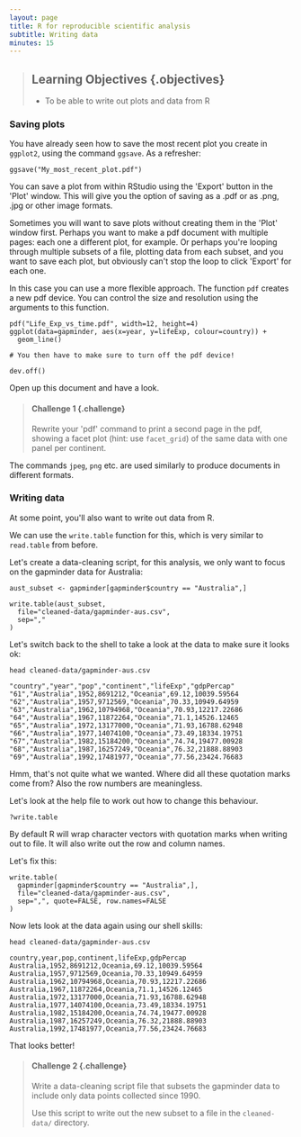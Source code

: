 ```yaml
---
layout: page
title: R for reproducible scientific analysis
subtitle: Writing data
minutes: 15
---
```




> ## Learning Objectives {.objectives}
>
> * To be able to write out plots and data from R
>

### Saving plots

You have already seen how to save the most recent plot you create in `ggplot2`,
using the command `ggsave`. As a refresher:


~~~{.r}
ggsave("My_most_recent_plot.pdf")
~~~

You can save a plot from within RStudio using the 'Export' button 
in the 'Plot' window. This will give you the option of saving as a 
.pdf or as .png, .jpg or other image formats. 

Sometimes you will want to save plots without creating them in the
'Plot' window first. Perhaps you want to make a pdf document with
multiple pages: each one a different plot, for example. Or perhaps 
you're looping through multiple subsets of a file, plotting data from 
each subset, and you want to save each plot, but obviously can't stop 
the loop to click 'Export' for each one. 

In this case you can use a more flexible approach. The function
`pdf` creates a new pdf device. You can control the size and resolution
using the arguments to this function.


~~~{.r}
pdf("Life_Exp_vs_time.pdf", width=12, height=4)
ggplot(data=gapminder, aes(x=year, y=lifeExp, colour=country)) +
  geom_line()

# You then have to make sure to turn off the pdf device!

dev.off()
~~~

Open up this document and have a look. 

> #### Challenge 1 {.challenge}
>
> Rewrite your 'pdf' command to print a second
> page in the pdf, showing a facet plot (hint: use `facet_grid`)
> of the same data with one panel per continent.
>


The commands `jpeg`, `png` etc. are used similarly to produce
documents in different formats. 

### Writing data

At some point, you'll also want to write out data from R.

We can use the `write.table` function for this, which is
very similar to `read.table` from before.

Let's create a data-cleaning script, for this analysis, we
only want to focus on the gapminder data for Australia:


~~~{.r}
aust_subset <- gapminder[gapminder$country == "Australia",]

write.table(aust_subset,
  file="cleaned-data/gapminder-aus.csv",
  sep=","
)
~~~

Let's switch back to the shell to take a look at the data to make sure it looks
ok:


~~~{.r}
head cleaned-data/gapminder-aus.csv
~~~




~~~{.output}
"country","year","pop","continent","lifeExp","gdpPercap"
"61","Australia",1952,8691212,"Oceania",69.12,10039.59564
"62","Australia",1957,9712569,"Oceania",70.33,10949.64959
"63","Australia",1962,10794968,"Oceania",70.93,12217.22686
"64","Australia",1967,11872264,"Oceania",71.1,14526.12465
"65","Australia",1972,13177000,"Oceania",71.93,16788.62948
"66","Australia",1977,14074100,"Oceania",73.49,18334.19751
"67","Australia",1982,15184200,"Oceania",74.74,19477.00928
"68","Australia",1987,16257249,"Oceania",76.32,21888.88903
"69","Australia",1992,17481977,"Oceania",77.56,23424.76683

~~~

Hmm, that's not quite what we wanted. Where did all these
quotation marks come from? Also the row numbers are 
meaningless.

Let's look at the help file to work out how to change this
behaviour.


~~~{.r}
?write.table
~~~

By default R will wrap character vectors with quotation marks
when writing out to file. It will also write out the row and
column names.

Let's fix this:


~~~{.r}
write.table(
  gapminder[gapminder$country == "Australia",],
  file="cleaned-data/gapminder-aus.csv",
  sep=",", quote=FALSE, row.names=FALSE
)
~~~

Now lets look at the data again using our shell skills:


~~~{.r}
head cleaned-data/gapminder-aus.csv
~~~




~~~{.output}
country,year,pop,continent,lifeExp,gdpPercap
Australia,1952,8691212,Oceania,69.12,10039.59564
Australia,1957,9712569,Oceania,70.33,10949.64959
Australia,1962,10794968,Oceania,70.93,12217.22686
Australia,1967,11872264,Oceania,71.1,14526.12465
Australia,1972,13177000,Oceania,71.93,16788.62948
Australia,1977,14074100,Oceania,73.49,18334.19751
Australia,1982,15184200,Oceania,74.74,19477.00928
Australia,1987,16257249,Oceania,76.32,21888.88903
Australia,1992,17481977,Oceania,77.56,23424.76683

~~~

That looks better!

> #### Challenge 2 {.challenge}
>
> Write a data-cleaning script file that subsets the gapminder
> data to include only data points collected since 1990.
> 
> Use this script to write out the new subset to a file
> in the `cleaned-data/` directory. 
> 


